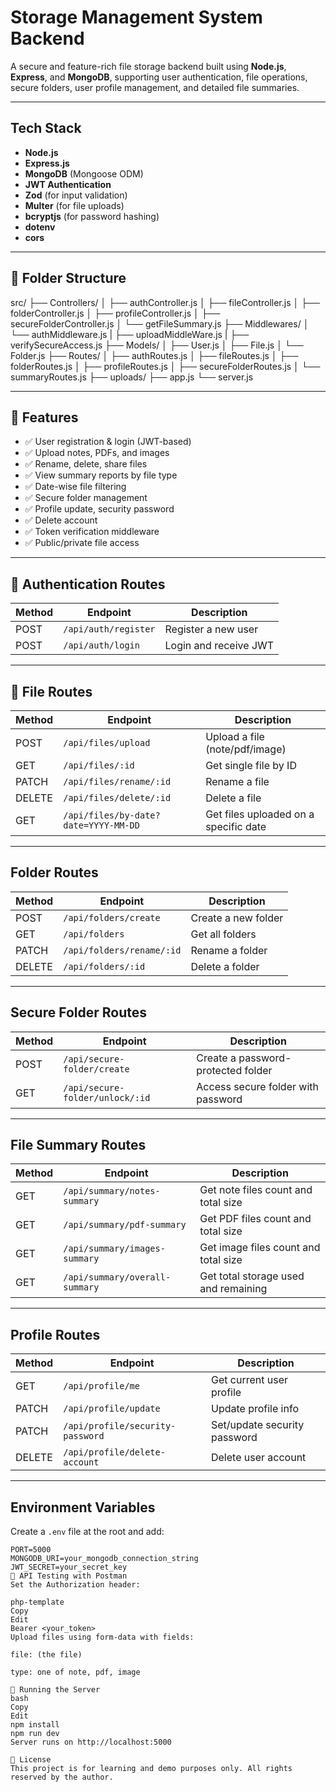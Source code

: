 #  Storage Management System Backend

A secure and feature-rich file storage backend built using **Node.js**, **Express**, and **MongoDB**, supporting user authentication, file operations, secure folders, user profile management, and detailed file summaries.

---

##  Tech Stack

- **Node.js**
- **Express.js**
- **MongoDB** (Mongoose ODM)
- **JWT Authentication**
- **Zod** (for input validation)
- **Multer** (for file uploads)
- **bcryptjs** (for password hashing)
- **dotenv**
- **cors**

---

## 📁 Folder Structure

src/
├── Controllers/
│ ├── authController.js
│ ├── fileController.js
│ ├── folderController.js
│ ├── profileController.js
│ ├── secureFolderController.js
│ └── getFileSummary.js
├── Middlewares/
│ └── authMiddleware.js
| ├── uploadMiddleWare.js
| ├── verifySecureAccess.js
├── Models/
│ ├── User.js
│ ├── File.js
│ └── Folder.js
├── Routes/
│ ├── authRoutes.js
│ ├── fileRoutes.js
│ ├── folderRoutes.js
│ ├── profileRoutes.js
│ ├── secureFolderRoutes.js
│ └── summaryRoutes.js
├── uploads/
├── app.js
└── server.js


---

## 🧠 Features

- ✅ User registration & login (JWT-based)
- ✅ Upload notes, PDFs, and images
- ✅ Rename, delete, share files
- ✅ View summary reports by file type
- ✅ Date-wise file filtering
- ✅ Secure folder management
- ✅ Profile update, security password
- ✅ Delete account
- ✅ Token verification middleware
- ✅ Public/private file access

---

## 🔐 Authentication Routes

| Method | Endpoint              | Description                  |
|--------|-----------------------|------------------------------|
| POST   | `/api/auth/register`  | Register a new user          |
| POST   | `/api/auth/login`     | Login and receive JWT        |

---

## 📄 File Routes

| Method | Endpoint                 | Description                         |
|--------|--------------------------|-------------------------------------|
| POST   | `/api/files/upload`      | Upload a file (note/pdf/image)      |
| GET    | `/api/files/:id`         | Get single file by ID               |
| PATCH  | `/api/files/rename/:id`  | Rename a file                       |
| DELETE | `/api/files/delete/:id`  | Delete a file                       |
| GET    | `/api/files/by-date?date=YYYY-MM-DD` | Get files uploaded on a specific date |

---

##  Folder Routes

| Method | Endpoint                 | Description                 |
|--------|--------------------------|-----------------------------|
| POST   | `/api/folders/create`    | Create a new folder         |
| GET    | `/api/folders`           | Get all folders             |
| PATCH  | `/api/folders/rename/:id`| Rename a folder             |
| DELETE | `/api/folders/:id`       | Delete a folder             |

---

##  Secure Folder Routes

| Method | Endpoint                            | Description                          |
|--------|-------------------------------------|--------------------------------------|
| POST   | `/api/secure-folder/create`         | Create a password-protected folder   |
| GET    | `/api/secure-folder/unlock/:id`     | Access secure folder with password   |

---

##  File Summary Routes

| Method | Endpoint                        | Description                                  |
|--------|----------------------------------|----------------------------------------------|
| GET    | `/api/summary/notes-summary`     | Get note files count and total size          |
| GET    | `/api/summary/pdf-summary`       | Get PDF files count and total size           |
| GET    | `/api/summary/images-summary`    | Get image files count and total size         |
| GET    | `/api/summary/overall-summary`   | Get total storage used and remaining         |

---

##  Profile Routes

| Method | Endpoint                                | Description                          |
|--------|------------------------------------------|--------------------------------------|
| GET    | `/api/profile/me`                        | Get current user profile             |
| PATCH  | `/api/profile/update`                    | Update profile info                  |
| PATCH  | `/api/profile/security-password`         | Set/update security password         |
| DELETE | `/api/profile/delete-account`            | Delete user account                  |

---

##  Environment Variables

Create a `.env` file at the root and add:

```env
PORT=5000
MONGODB_URI=your_mongodb_connection_string
JWT_SECRET=your_secret_key
🧪 API Testing with Postman
Set the Authorization header:

php-template
Copy
Edit
Bearer <your_token>
Upload files using form-data with fields:

file: (the file)

type: one of note, pdf, image

🚦 Running the Server
bash
Copy
Edit
npm install
npm run dev
Server runs on http://localhost:5000

📝 License
This project is for learning and demo purposes only. All rights reserved by the author.

